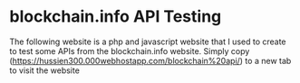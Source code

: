 # blockchain.info API Testing

The following website is a php and javascript website that I used to create to test some APIs from the blockchain.info website.
Simply copy (https://hussien300.000webhostapp.com/blockchain%20api/) to a new tab to visit the website

